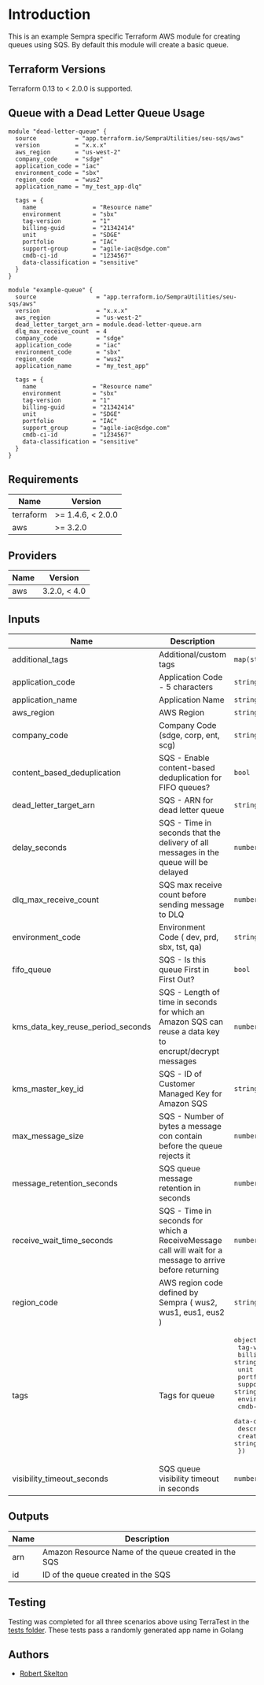# Introduction
This is an example Sempra specific Terraform AWS module for creating queues using SQS. By default this module will create a basic queue.

## Terraform Versions
Terraform 0.13 to < 2.0.0 is supported.

## Queue with a Dead Letter Queue Usage
```hcl
module "dead-letter-queue" {
  source           = "app.terraform.io/SempraUtilities/seu-sqs/aws"
  version          = "x.x.x"
  aws_region       = "us-west-2"
  company_code     = "sdge"
  application_code = "iac"
  environment_code = "sbx"
  region_code      = "wus2"
  application_name = "my_test_app-dlq"

  tags = {
    name                = "Resource name"
    environment         = "sbx"
    tag-version         = "1"
    billing-guid        = "21342414"
    unit                = "SDGE"
    portfolio           = "IAC"
    support-group       = "agile-iac@sdge.com"
    cmdb-ci-id          = "1234567"
    data-classification = "sensitive"
  }
}

module "example-queue" {
  source                 = "app.terraform.io/SempraUtilities/seu-sqs/aws"
  version                = "x.x.x"
  aws_region             = "us-west-2"
  dead_letter_target_arn = module.dead-letter-queue.arn
  dlq_max_receive_count  = 4
  company_code           = "sdge"
  application_code       = "iac"
  environment_code       = "sbx"
  region_code            = "wus2"
  application_name       = "my_test_app"

  tags = {
    name                = "Resource name"
    environment         = "sbx"
    tag-version         = "1"
    billing-guid        = "21342414"
    unit                = "SDGE"
    portfolio           = "IAC"
    support_group       = "agile-iac@sdge.com"
    cmdb-ci-id          = "1234567"
    data-classification = "sensitive"
  }
}
```

## Requirements

| Name | Version |
|------|---------|
| terraform | >= 1.4.6, < 2.0.0 |
| aws | >= 3.2.0 |

## Providers

| Name | Version |
|------|---------|
| aws | 3.2.0, < 4.0 |

## Inputs

| Name | Description | Type | Default | Required |
|------|-------------|------|---------|:--------:|
| additional\_tags | Additional/custom tags | `map(string)` | `{}` | no |
| application\_code | Application Code - 5 characters | `string` | n/a | yes |
| application\_name | Application Name | `string` | n/a | yes |
| aws\_region | AWS Region | `string` | n/a | yes |
| company\_code | Company Code (sdge, corp, ent, scg) | `string` | n/a | yes |
| content\_based\_deduplication | SQS - Enable content-based deduplication for FIFO queues? | `bool` | `false` | no |
| dead\_letter\_target\_arn | SQS - ARN for dead letter queue | `string` | `""` | no |
| delay\_seconds | SQS - Time in seconds that the delivery of all messages in the queue will be delayed | `number` | `0` | no |
| dlq\_max\_receive\_count | SQS max receive count before sending message to DLQ | `number` | `5` | no |
| environment\_code | Environment Code ( dev, prd, sbx, tst, qa) | `string` | n/a | yes |
| fifo\_queue | SQS - Is this queue First in First Out? | `bool` | `false` | no |
| kms\_data\_key\_reuse\_period\_seconds | SQS - Length of time in seconds for which an Amazon SQS can reuse a data key to encrupt/decrypt messages | `number` | `300` | no |
| kms\_master\_key\_id | SQS - ID of Customer Managed Key for Amazon SQS | `string` | `""` | no |
| max\_message\_size | SQS - Number of bytes a message con contain before the queue rejects it | `number` | `262144` | no |
| message\_retention\_seconds | SQS queue message retention in seconds | `number` | `345600` | no |
| receive\_wait\_time\_seconds | SQS - Time in seconds for which a ReceiveMessage call will wait for a message to arrive before returning | `number` | `0` | no |
| region\_code | AWS region code defined by Sempra ( wus2, wus1, eus1, eus2 ) | `string` | n/a | yes |
| tags | Tags for queue | <pre>object({<br>    tag-version = string,<br>    billing-guid = string,<br>    unit = string,<br>    portfolio = string,<br>    support-group = string,<br>    environment = string,<br>    cmdb-ci-id = string,<br>    data-classification = string,<br>    description = string,<br>    created_by = string,<br>  })</pre> | n/a | yes |
| visibility\_timeout\_seconds | SQS queue visibility timeout in seconds | `number` | `30` | no |

## Outputs

| Name | Description |
|------|-------------|
| arn | Amazon Resource Name of the queue created in the SQS |
| id | ID of the queue created in the SQS |

## Testing
Testing was completed for all three scenarios above using TerraTest in the [tests folder](../tests/). These tests pass a randomly generated app name in Golang

## Authors
* [Robert Skelton](rskelton@sdge.com)